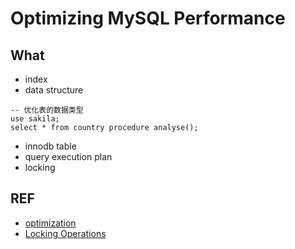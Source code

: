 # Optimizing MySQL Performance

## What

- index
- data structure
```mysql
-- 优化表的数据类型
use sakila;
select * from country procedure analyse();
```
- innodb table
- query execution plan
- locking

## REF

- [optimization](https://dev.mysql.com/doc/refman/5.6/en/optimization.html)
- [Locking Operations](https://dev.mysql.com/doc/refman/5.6/en/locking-issues.html)
